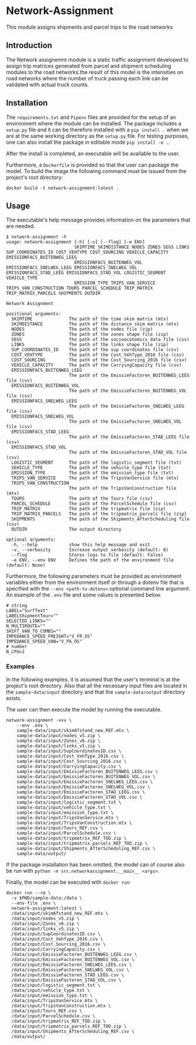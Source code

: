# Network-Assignment
This module assigns shipments and parcel trips to the road networks

## Introduction

The Network assignemnt module is a static traffic assignment developed to assign trip matrices generated from parcel and shipment scheduling modules to the road networks.the result of this model is the intensities on road networks where the number of truck passing each link can be validated with actual truck counts.

## Installation

The `requirements.txt` and `Pipenv` files are provided for the setup of an environment where the module can be installed. The package includes a `setup.py` file and it can be therefore installed with a `pip install .` when we are at the same working directory as the `setup.py` file. For testing purposes, one can also install the package in editable mode `pip install -e .`.

After the install is completed, an executable will be available to the user.

Furthermore, a `Dockerfile` is provided so that the user can package the model. To build the image the following command must be issued from the project's root directory:

```
docker build -t network-assignment:latest .
```

## Usage

The executable's help message provides information on the parameters that are needed.

```
$ network-assignment -h
usage: network-assignment [-h] [-v] [--flog] [-e ENV]
                          SKIMTIME SKIMDISTANCE NODES ZONES SEGS LINKS SUP_COORDINATES_ID COST_VEHTYPE COST_SOURCING VEHICLE_CAPACITY EMISSIONFACS_BUITENWEG_LEEG
                          EMISSIONFACS_BUITENWEG_VOL EMISSIONFACS_SNELWEG_LEEG EMISSIONFACS_SNELWEG_VOL EMISSIONFACS_STAD_LEEG EMISSIONFACS_STAD_VOL LOGISTIC_SEGMENT VEHICLE_TYPE
                          EMISSION_TYPE TRIPS_VAN_SERVICE TRIPS_VAN_CONSTRUCTION TOURS PARCEL_SCHEDULE TRIP_MATRIX TRIP_MATRIX_PARCELS SHIPMENTS OUTDIR

Network Assignment

positional arguments:
  SKIMTIME              The path of the time skim matrix (mtx)
  SKIMDISTANCE          The path of the distance skim matrix (mtx)
  NODES                 The path of the nodes file (zip)
  ZONES                 The path of the zones shape file (zip)
  SEGS                  The path of the socioeconomics data file (csv)
  LINKS                 The path of the links shape file (zip)
  SUP_COORDINATES_ID    The path of the sup coordinates file (csv)
  COST_VEHTYPE          The path of the Cost_VehType_2016 file (csv)
  COST_SOURCING         The path of the Cost_Sourcing_2016 file (csv)
  VEHICLE_CAPACITY      The path of the CarryingCapacity file (csv)
  EMISSIONFACS_BUITENWEG_LEEG
                        The path of the EmissieFactoren_BUITENWEG_LEEG file (csv)
  EMISSIONFACS_BUITENWEG_VOL
                        The path of the EmissieFactoren_BUITENWEG_VOL file (csv)
  EMISSIONFACS_SNELWEG_LEEG
                        The path of the EmissieFactoren_SNELWEG_LEEG file (csv)
  EMISSIONFACS_SNELWEG_VOL
                        The path of the EmissieFactoren_SNELWEG_VOL file (csv)
  EMISSIONFACS_STAD_LEEG
                        The path of the EmissieFactoren_STAD_LEEG file (csv)
  EMISSIONFACS_STAD_VOL
                        The path of the EmissieFactoren_STAD_VOL file (csv)
  LOGISTIC_SEGMENT      The path of the logistic_segment file (txt)
  VEHICLE_TYPE          The path of the vehicle_type file (txt)
  EMISSION_TYPE         The path of the emission_type file (txt)
  TRIPS_VAN_SERVICE     The path of the TripsVanService file (mtx)
  TRIPS_VAN_CONSTRUCTION
                        The path of the TripsVanConstruction file (mtx)
  TOURS                 The path of the Tours file (csv)
  PARCEL_SCHEDULE       The path of the ParcelSchedule file (csv)
  TRIP_MATRIX           The path of the tripmatrix file (zip)
  TRIP_MATRIX_PARCELS   The path of the tripmatrix_parcels file (zip)
  SHIPMENTS             The path of the Shipments_AfterScheduling file (csv)
  OUTDIR                The output directory

optional arguments:
  -h, --help            show this help message and exit
  -v, --verbosity       Increase output verbosity (default: 0)
  --flog                Stores logs to file (default: False)
  -e ENV, --env ENV     Defines the path of the environment file (default: None)
```

Furthermore, the following parameters must be provided as environment variables either from the environment itself or through a dotenv file that is specified with the `--env <path-to-dotenv>` optional command line argument. An example of the `.env` file and some values is presented below.

```
# string
LABEL="SurfTest"
LABELShipmentTour=""
SELECTED_LINKS=""
N_MULTIROUTE=""
SHIFT_VAN_TO_COMB1=""
IMPEDANCE_SPEED_FREIGHT="V_FR_OS"
IMPEDANCE_SPEED_VAN="V_PA_OS"
# number
N_CPU=2
```

### Examples


In the following examples, it is assumed that the user's terminal is at the project's root directory. Also that all the necessary input files are located in the `sample-data/input` directory and that the `sample-data/output` directory exists.

The user can then execute the model by running the executable.

```
network-assignment -vvv \
    --env .env \
    sample-data/input/skimAfstand_new_REF.mtx \
    sample-data/input/nodes_v5.zip \
    sample-data/input/Zones_v6.zip \
    sample-data/input/links_v5.zip \
    sample-data/input/SupCoordinatesID.csv \
    sample-data/input/Cost_VehType_2016.csv \
    sample-data/input/Cost_Sourcing_2016.csv \
    sample-data/input/CarryingCapacity.csv \
    sample-data/input/EmissieFactoren_BUITENWEG_LEEG.csv \
    sample-data/input/EmissieFactoren_BUITENWEG_VOL.csv \
    sample-data/input/EmissieFactoren_SNELWEG_LEEG.csv \
    sample-data/input/EmissieFactoren_SNELWEG_VOL.csv \
    sample-data/input/EmissieFactoren_STAD_LEEG.csv \
    sample-data/input/EmissieFactoren_STAD_VOL.csv \
    sample-data/input/logistic_segment.txt \
    sample-data/input/vehicle_type.txt \
    sample-data/input/emission_type.txt \
    sample-data/input/TripsVanService.mtx \
    sample-data/input/TripsVanConstruction.mtx \
    sample-data/input/Tours_REF.csv \
    sample-data/input/ParcelSchedule.csv \
    sample-data/input/tripmatrix_REF_TOD.zip \
    sample-data/input/tripmatrix_parcels_REF_TOD.zip \
    sample-data/input/Shipments_AfterScheduling_REF.csv \
    sample-data/output/
```

If the package installation has been omitted, the model can of course also be run with `python -m src.networkassignment.__main__ <args>`.

Finally, the model can be executed with `docker run`:

```
docker run --rm \
  -v $PWD/sample-data:/data \
  --env-file .env \
  network-assignment:latest \
  /data/input/skimAfstand_new_REF.mtx \
  /data/input/nodes_v5.zip \
  /data/input/Zones_v6.zip \
  /data/input/links_v5.zip \
  /data/input/SupCoordinatesID.csv \
  /data/input/Cost_VehType_2016.csv \
  /data/input/Cost_Sourcing_2016.csv \
  /data/input/CarryingCapacity.csv \
  /data/input/EmissieFactoren_BUITENWEG_LEEG.csv \
  /data/input/EmissieFactoren_BUITENWEG_VOL.csv \
  /data/input/EmissieFactoren_SNELWEG_LEEG.csv \
  /data/input/EmissieFactoren_SNELWEG_VOL.csv \
  /data/input/EmissieFactoren_STAD_LEEG.csv \
  /data/input/EmissieFactoren_STAD_VOL.csv \
  /data/input/logistic_segment.txt \
  /data/input/vehicle_type.txt \
  /data/input/emission_type.txt \
  /data/input/TripsVanService.mtx \
  /data/input/TripsVanConstruction.mtx \
  /data/input/Tours_REF.csv \
  /data/input/ParcelSchedule.csv \
  /data/input/tripmatrix_REF_TOD.zip \
  /data/input/tripmatrix_parcels_REF_TOD.zip \
  /data/input/Shipments_AfterScheduling_REF.csv \
  /data/output/
```
